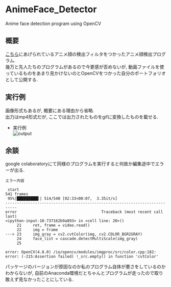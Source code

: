 # AnimeFace_Detector
Anime face detection program using OpenCV

## 概要
[こちら](https://github.com/nagadomi/lbpcascade_animeface)にあげられているアニメ顔の検出フィルタをつかったアニメ顔検出プログラム.  
幾万と先人たちのプログラムがあるので今更感が否めないが, 動画ファイルを使っているものをあまり見かけないのとOpenCVをつかった自分のポートフォリオとして公開する.  

## 実行例
画像形式もあるが, 概要にある理由から省略.  
出力はmp4形式だが, ここでは出力されたものをgifに変換したものを載せる.  

- 実行例  
![output](https://github.com/KKawaguchi1219/AnimeFace_Detector/blob/pic/output.gif)

## 余談
google colaboratoryにて同様のプログラムを実行すると何故か編集途中でエラーが出る.  

```
エラー内容

 start
541 frames
 95%|█████████▌| 514/540 [02:33<00:07,  3.35it/s]
---------------------------------------------------------------------------
error                                     Traceback (most recent call last)
<ipython-input-10-737162b9a893> in <cell line: 20>()
     21     ret, frame = video.read()
     22     img = frame
---> 23     img_gray = cv2.cvtColor(img, cv2.COLOR_BGR2GRAY)
     24     face_list = cascade.detectMultiScale(img_gray)
     25 

error: OpenCV(4.8.0) /io/opencv/modules/imgproc/src/color.cpp:182: error: (-215:Assertion failed) !_src.empty() in function 'cvtColor'
```
パッケージのバージョンが原因なのか私のプログラム自体が悪さをしているのかわからないが, 自前のAnaconda環境だとちゃんとプログラムが走ったので取り敢えず見なかったことにしている.  

